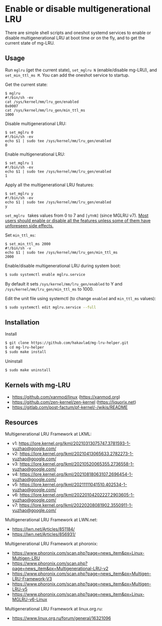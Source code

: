 
# Enable or disable multigenerational LRU

There are simple shell scripts and oneshot systemd services to enable or disable multigenerational LRU at boot time or on the fly, and to get the current state of mg-LRU.

## Usage

Run `mglru` (get the current state), `set_mglru N` (enable/disable mg-LRU), and `set_min_ttl_ms M`. You can add the oneshot service to startup.

Get the current state:
```
$ mglru
#!/bin/sh -ev
cat /sys/kernel/mm/lru_gen/enabled
0x0007
cat /sys/kernel/mm/lru_gen/min_ttl_ms
1000
```

Disable multigenerational LRU:
```
$ set_mglru 0
#!/bin/sh -ev
echo $1 | sudo tee /sys/kernel/mm/lru_gen/enabled
0
```

Enable multigenerational LRU:
```
$ set_mglru 1
#!/bin/sh -ev
echo $1 | sudo tee /sys/kernel/mm/lru_gen/enabled
1
```

Apply all the multigenerational LRU features:
```
$ set_mglru y
#!/bin/sh -ev
echo $1 | sudo tee /sys/kernel/mm/lru_gen/enabled
y
```

`set_mglru ` takes values from 0 to 7 and `[yYnN]` (since MGLRU v7). [Most users should enable or disable all the features unless some of them have unforeseen side effects.](https://lore.kernel.org/linux-mm/20220208081902.3550911-13-yuzhao@google.com/#iZ31Documentation:admin-guide:mm:multigen_lru.rst)

Set `min_ttl_ms`:
```
$ set_min_ttl_ms 2000
#!/bin/sh -v
echo $1 | sudo tee /sys/kernel/mm/lru_gen/min_ttl_ms
2000
```

Enable/disable multigenerational LRU during system boot:
```bash
$ sudo systemctl enable mglru.service
```
By default it sets `/sys/kernel/mm/lru_gen/enabled` to Y and `/sys/kernel/mm/lru_gen/min_ttl_ms` to 1000.

Edit the unit file using systemctl (to change `enabled` and `min_ttl_ms` values):
```bash
$ sudo systemctl edit mglru.service --full
```

## Installation

Install
```bash
$ git clone https://github.com/hakavlad/mg-lru-helper.git
$ cd mg-lru-helper
$ sudo make install
```

Uninstall
```bash
$ sudo make uninstall
```

## Kernels with mg-LRU

- https://github.com/xanmod/linux (https://xanmod.org)
- https://github.com/zen-kernel/zen-kernel (https://liquorix.net)
- https://gitlab.com/post-factum/pf-kernel/-/wikis/README

## Resources

Multigenerational LRU Framework at LKML:
- v1: https://lore.kernel.org/lkml/20210313075747.3781593-1-yuzhao@google.com/
- v2: https://lore.kernel.org/lkml/20210413065633.2782273-1-yuzhao@google.com/
- v3: https://lore.kernel.org/lkml/20210520065355.2736558-1-yuzhao@google.com/
- v4: https://lore.kernel.org/lkml/20210818063107.2696454-1-yuzhao@google.com/
- v5: https://lore.kernel.org/lkml/20211111041510.402534-1-yuzhao@google.com/
- v6: https://lore.kernel.org/lkml/20220104202227.2903605-1-yuzhao@google.com/
- v7: https://lore.kernel.org/lkml/20220208081902.3550911-1-yuzhao@google.com/

Multigenerational LRU Framework at LWN.net:
- https://lwn.net/Articles/851184/
- https://lwn.net/Articles/856931/

Multigenerational LRU Framework at phoronix:
- https://www.phoronix.com/scan.php?page=news_item&px=Linux-Multigen-LRU
- https://www.phoronix.com/scan.php?page=news_item&px=Multigenerational-LRU-v2
- https://www.phoronix.com/scan.php?page=news_item&px=Multigen-LRU-Framework-V3
- https://www.phoronix.com/scan.php?page=news_item&px=Multigen-LRU-v5
- https://www.phoronix.com/scan.php?page=news_item&px=Linux-MGLRU-v6-Linux

Multigenerational LRU Framework at linux.org.ru:
- https://www.linux.org.ru/forum/general/16321096


